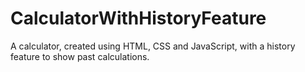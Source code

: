 # CalculatorWithHistoryFeature
A calculator, created using HTML, CSS and JavaScript, with a history feature to show past calculations.
